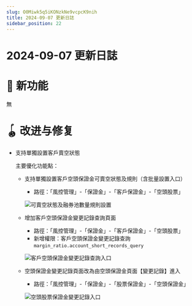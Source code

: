 ```yaml
---
slug: O0Miwk5q5iKONzkNe9vcpcK9nih
title: 2024-09-07 更新日誌
sidebar_position: 22
---
```



# 2024-09-07 更新日誌


# 🎉 新功能


無


# 🪀 改进与修复

- 支持單獨設置客戶賣空狀態

    主要優化功能點：

    - 支持單獨設置客戶空頭保證金可賣空狀態及規則（含批量設置入口）
        - 路徑：「風控管理」-「保證金」-「客戶保證金」-「空頭股票」

        ![可賣空狀態及融券池數量規則設置](/assets/00d7429a941ad89cf294e3be4701e6ce.png)

    - 增加客戶空頭保證金變更記錄查詢頁面
        - 路徑：「風控管理」-「保證金」-「客戶保證金」-「空頭股票」
        - 新增權限：客戶空頭保證金變更記錄查詢 `margin_ratio.account_short_records_query`

        ![客戶空頭保證金變更記錄查詢入口](/assets/eeffae10f1631bfaee6368f723de2516.png)

    - 空頭保證金變更記錄頁面改為由空頭保證金頁面【變更記錄】進入
        - 路徑：「風控管理」-「保證金」-「股票保證金」-「空頭保證金」

        ![空頭股票保證金變更記錄入口](/assets/e93c66e93a1e3483760369b72a073c07.png)

